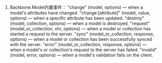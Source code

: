 1. Backbone.Model内置事件：
"change" (model, options) — when a model's attributes have changed.
"change:[attribute]" (model, value, options) — when a specific attribute has been updated.
"destroy" (model, collection, options) — when a model is destroyed.
"request" (model_or_collection, xhr, options) — when a model or collection has started a request to the server.
"sync" (model_or_collection, response, options) — when a model or collection has been successfully synced with the server.
"error" (model_or_collection, response, options) — when a model's or collection's request to the server has failed.
"invalid" (model, error, options) — when a model's validation fails on the client.

